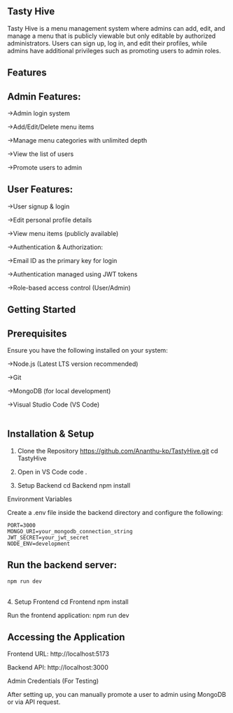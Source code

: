 ## Tasty Hive

Tasty Hive is a menu management system where admins can add, edit, and manage a menu that is publicly viewable but only editable by authorized administrators. Users can sign up, log in, and edit their profiles, while admins have additional privileges such as promoting users to admin roles.

## Features

## Admin Features:

->Admin login system

->Add/Edit/Delete menu items

->Manage menu categories with unlimited depth 

->View the list of users

->Promote users to admin

## User Features:

->User signup & login

->Edit personal profile details

->View menu items (publicly available)

->Authentication & Authorization:

->Email ID as the primary key for login

->Authentication managed using JWT tokens

->Role-based access control (User/Admin)

## Getting Started

## Prerequisites

Ensure you have the following installed on your system:

->Node.js (Latest LTS version recommended)

->Git

->MongoDB (for local development)

->Visual Studio Code (VS Code)
<br><br>

## Installation & Setup

1. Clone the Repository
    https://github.com/Ananthu-kp/TastyHive.git
    cd TastyHive

2. Open in VS Code
    code .

3. Setup Backend
    cd Backend
    npm install

Environment Variables

Create a .env file inside the backend directory and configure the following:

    PORT=3000
    MONGO_URI=your_mongodb_connection_string
    JWT_SECRET=your_jwt_secret
    NODE_ENV=development

## Run the backend server:
    npm run dev

<br>
4. Setup Frontend
    cd Frontend
    npm install

Run the frontend application:
    npm run dev

## Accessing the Application

Frontend URL: http://localhost:5173

Backend API: http://localhost:3000

Admin Credentials (For Testing)

After setting up, you can manually promote a user to admin using MongoDB or via API request.